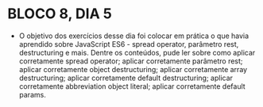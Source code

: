 # BLOCO 8, DIA 5

- O objetivo dos exercícios desse dia foi colocar em prática o que havia aprendido sobre JavaScript ES6 - spread operator, parâmetro rest, destructuring e mais. Dentre os conteúdos, pude ler sobre como aplicar corretamente spread operator; aplicar corretamente parâmetro rest; aplicar corretamente object destructuring; aplicar corretamente array destructuring; aplicar corretamente default destructuring; aplicar corretamente abbreviation object literal; aplicar corretamente default params.
